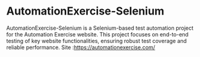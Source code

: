 # AutomationExercise-Selenium
AutomationExercise-Selenium is a Selenium-based test automation project for the Automation Exercise website. This project focuses on end-to-end testing of key website functionalities, ensuring robust test coverage and reliable performance.
Site :https://automationexercise.com/
